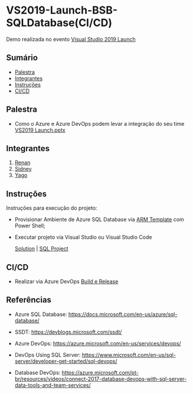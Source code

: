 # VS2019-Launch-BSB-SQLDatabase(CI/CD)
Demo realizada no evento  [Visual Studio 2019 Launch](https://www.meetup.com/DevelopersBR/events/260461888/)

## Sumário
* [Palestra](#palestra)
* [Integrantes](#integrantes)
* [Instruções](#instrucoes)
* [CI/CD](#ci/cd)

## Palestra
* Como o Azure e Azure DevOps podem levar a integração do seu time  
[VS2019 Launch.pptx](https://github.com/sidneyocirqueira/vs2019-launch-bsb-sqldb/blob/master/ppt/VS2019%20Launch.pptx)

## Integrantes
1. [Renan](https://github.com/renanlq) 
2. [Sidney](https://github.com/sidneyocirqueira)
3. [Yago](https://github.com/yagoluiz)

## Instruções
Instruções para execução do projeto:
* Provisionar Ambiente de Azure SQL Database via [ARM Template](https://github.com/sidneyocirqueira/vs2019-launch-bsb-sqldb/arm) com Power Shell;
* Executar projeto via Visual Studio ou Visual Studio Code

  [Solution](https://github.com/sidneyocirqueira/vs2019-launch-bsb-sqldb/blob/master/VS2019.sln) |
  [SQL Project](https://github.com/sidneyocirqueira/vs2019-launch-bsb-sqldb/blob/master/src/VS2019.Database/VS2019.Database.sqlproj)

## CI/CD
* Realizar via Azure DevOps [Build e Release](https://docs.microsoft.com/en-us/azure/devops/pipelines/?view=azure-devops)

## Referências 
* Azure SQL Database: https://docs.microsoft.com/en-us/azure/sql-database/

* SSDT: https://devblogs.microsoft.com/ssdt/

* Azure DevOps: https://azure.microsoft.com/en-us/services/devops/

* DevOps Using SQL Server: https://www.microsoft.com/en-us/sql-server/developer-get-started/sql-devops/

* Database DevOps: https://azure.microsoft.com/pt-br/resources/videos/connect-2017-database-devops-with-sql-server-data-tools-and-team-services/
